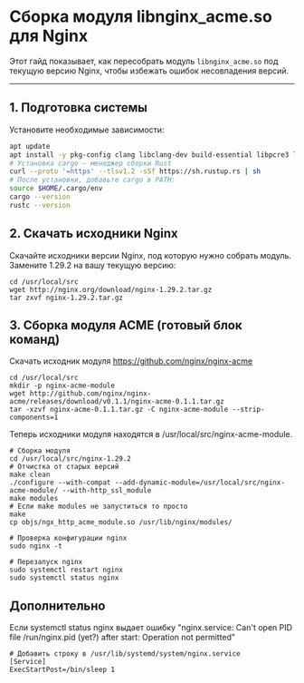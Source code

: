 # Сборка модуля libnginx_acme.so для Nginx

Этот гайд показывает, как пересобрать модуль `libnginx_acme.so` под текущую версию Nginx, чтобы избежать ошибок несовпадения версий.

---

## 1. Подготовка системы

Установите необходимые зависимости:

```bash
apt update
apt install -y pkg-config clang libclang-dev build-essential libpcre3 libpcre3-dev zlib1g-dev libssl-dev wget tar curl
# Установка cargo — менеджер сборки Rust
curl --proto '=https' --tlsv1.2 -sSf https://sh.rustup.rs | sh
# После установки, добавьте cargo в PATH:
source $HOME/.cargo/env
cargo --version
rustc --version
```

## 2. Скачать исходники Nginx

Скачайте исходники версии Nginx, под которую нужно собрать модуль.
Замените 1.29.2 на вашу текущую версию:

```
cd /usr/local/src
wget http://nginx.org/download/nginx-1.29.2.tar.gz
tar zxvf nginx-1.29.2.tar.gz
```

## 3. Сборка модуля ACME (готовый блок команд)

Скачать исходник модуля
https://github.com/nginx/nginx-acme
```
cd /usr/local/src
mkdir -p nginx-acme-module
wget http://github.com/nginx/nginx-acme/releases/download/v0.1.1/nginx-acme-0.1.1.tar.gz
tar -xzvf nginx-acme-0.1.1.tar.gz -C nginx-acme-module --strip-components=1
```
Теперь исходники модуля находятся в /usr/local/src/nginx-acme-module.

```
# Сборка модуля
cd /usr/local/src/nginx-1.29.2
# Отчистка от старых версий
make clean 
./configure --with-compat --add-dynamic-module=/usr/local/src/nginx-acme-module/ --with-http_ssl_module
make modules
# Если make modules не запуститься то просто
make
cp objs/ngx_http_acme_module.so /usr/lib/nginx/modules/

# Проверка конфигурации nginx
sudo nginx -t

# Перезапуск nginx
sudo systemctl restart nginx
sudo systemctl status nginx
```

## Дополнительно
Если systemctl status nginx выдает ошибку "nginx.service: Can't open PID file /run/nginx.pid (yet?) after start: Operation not permitted"
```
# Добавить строку в /usr/lib/systemd/system/nginx.service
[Service]
ExecStartPost=/bin/sleep 1
```
